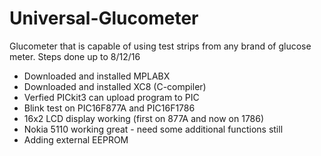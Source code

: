 # Universal-Glucometer
Glucometer that is capable of using test strips from any brand of glucose meter.
Steps done up to 8/12/16
* Downloaded and installed MPLABX
* Downloaded and installed XC8 (C-compiler)
* Verfied PICkit3 can upload program to PIC
* Blink test on PIC16F877A and PIC16F1786
* 16x2 LCD display working (first on 877A and now on 1786)
* Nokia 5110 working great - need some additional functions still
* Adding external EEPROM

